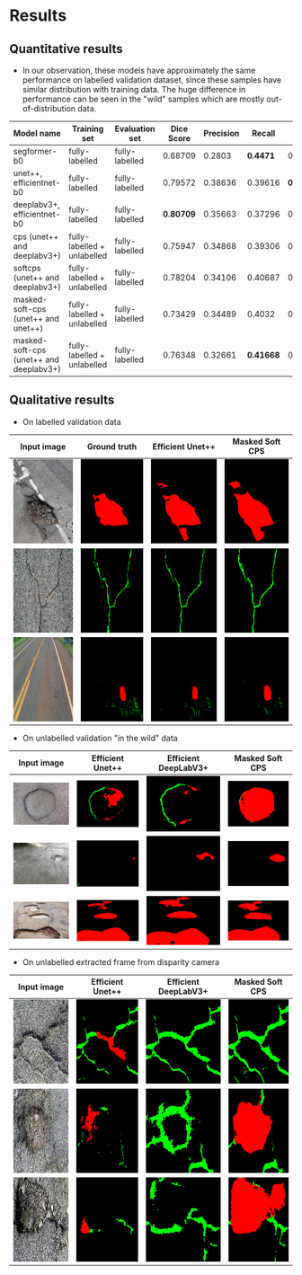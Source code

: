 # Results


## Quantitative results

- In our observation, these models have approximately the same performance on labelled validation dataset, since these samples have similar distribution with training data. The huge difference in performance can be seen in the "wild" samples which are mostly out-of-distribution data. 

Model name | Training set | Evaluation set | Dice Score | Precision | Recall | mIOU
--- | --- | --- | --- | --- | --- | ---
segformer-b0 | fully-labelled | fully-labelled | 0.68709 | 0.2803 | **0.4471** | 0.25781
unet++, efficientnet-b0 | fully-labelled | fully-labelled | 0.79572	| 0.38636 | 0.39616 | **0.31355**
deeplabv3+, efficientnet-b0 | fully-labelled | fully-labelled | **0.80709**	| 0.35663 | 0.37296 | 0.28735
cps (unet++ and deeplabv3+) | fully-labelled + unlabelled | fully-labelled | 0.75947 | 0.34868 | 0.39306 | 0.29248
softcps (unet++ and deeplabv3+) | fully-labelled + unlabelled | fully-labelled | 0.78204 | 0.34106 | 0.40687 | 0.28917
masked-soft-cps (unet++ and unet++) | fully-labelled + unlabelled | fully-labelled | 0.73429 | 0.34489 | 0.4032 | 0.28718
masked-soft-cps (unet++ and deeplabv3+) | fully-labelled + unlabelled | fully-labelled | 0.76348 | 0.32661 | **0.41668** | 0.28112

## Qualitative results

- On labelled validation data

Input image | Ground truth | Efficient Unet++ | Masked Soft CPS
| :------------: | :------------: | :------------: | :------------: |
| <img height="150" alt="screen" src="./figures/qualitative/labelled/gt/010.jpg">  | <img height="150" alt="screen" src="./figures/qualitative/labelled/gt/010_mask.png">  | <img height="150" alt="screen" src="./figures/qualitative/labelled/unetplusplus/010.jpg">  | <img height="150" alt="screen" src="./figures/qualitative/labelled/masked-soft-cps/010.jpg">  | 
| <img height="150" alt="screen" src="./figures/qualitative/labelled/gt/20160316_143445.jpg">  | <img height="150" alt="screen" src="./figures/qualitative/labelled/gt/20160316_143445_mask.png">  | <img height="150" alt="screen" src="./figures/qualitative/labelled/unetplusplus/20160316_143445.jpg">  | <img height="150" alt="screen" src="./figures/qualitative/labelled/masked-soft-cps/20160316_143445.jpg">  | 
| <img height="150" alt="screen" src="./figures/qualitative/labelled/gt/994110_RS_386_386RS191729_07315.jpg">  | <img height="150" alt="screen" src="./figures/qualitative/labelled/gt/994110_RS_386_386RS191729_07315_mask.png">  | <img height="150" alt="screen" src="./figures/qualitative/labelled/unetplusplus/994110_RS_386_386RS191729_07315.jpg">  | <img height="150" alt="screen" src="./figures/qualitative/labelled/masked-soft-cps/994110_RS_386_386RS191729_07315.jpg">  | 


- On unlabelled validation "in the wild" data

Input image | Efficient Unet++ | Efficient DeepLabV3+ | Masked Soft CPS
| :------------: | :------------: | :------------: | :------------: |
| <img width="230" alt="screen" src="./figures/qualitative/unlabelled/meta/raw/potholes325.png">  | <img width="230" alt="screen" src="./figures/qualitative/unlabelled/meta/unetplusplus/potholes325.png">  | <img width="230" alt="screen" src="./figures/qualitative/unlabelled/meta/deeplabv3plus/potholes325.png">  | <img width="230" alt="screen" src="./figures/qualitative/unlabelled/meta/masked-soft-cps/potholes325.png">  | 
| <img width="230" alt="screen" src="./figures/qualitative/unlabelled/meta/raw/potholes415.png">  | <img width="230" alt="screen" src="./figures/qualitative/unlabelled/meta/unetplusplus/potholes415.png">  | <img width="230" alt="screen" src="./figures/qualitative/unlabelled/meta/deeplabv3plus/potholes415.png">  | <img width="230" alt="screen" src="./figures/qualitative/unlabelled/meta/masked-soft-cps/potholes415.png">  | 
| <img width="230" alt="screen" src="./figures/qualitative/unlabelled/meta/raw/img-585_jpg.rf.5affd0b2859d074e9e52f8540e31ce8d.jpg">  | <img width="230" alt="screen" src="./figures/qualitative/unlabelled/meta/unetplusplus/img-585_jpg.rf.5affd0b2859d074e9e52f8540e31ce8d.jpg">  | <img width="230" alt="screen" src="./figures/qualitative/unlabelled/meta/deeplabv3plus/img-585_jpg.rf.5affd0b2859d074e9e52f8540e31ce8d.jpg">  | <img width="230" alt="screen" src="./figures/qualitative/unlabelled/meta/masked-soft-cps/img-585_jpg.rf.5affd0b2859d074e9e52f8540e31ce8d.jpg">  | 


- On unlabelled extracted frame from disparity camera

Input image | Efficient Unet++ | Efficient DeepLabV3+ | Masked Soft CPS
| :------------: | :------------: | :------------: | :------------: |
| <img height="150" alt="screen" src="./figures/qualitative/unlabelled/disp/raw/e-20220203-093527-color-c000098-00004.jpg">  | <img height="150" alt="screen" src="./figures/qualitative/unlabelled/disp/unetplusplus/e-20220203-093527-color-c000098-00004.jpg">  | <img height="150" alt="screen" src="./figures/qualitative/unlabelled/disp/deeplabv3plus/e-20220203-093527-color-c000098-00004.jpg">  | <img height="150" alt="screen" src="./figures/qualitative/unlabelled/disp/masked-soft-cps-dlunet/e-20220203-093527-color-c000098-00004.jpg">  | 
| <img height="150" alt="screen" src="./figures/qualitative/unlabelled/disp/raw/a-20220203-110420-color-c000253-00010.jpg">  | <img height="150" alt="screen" src="./figures/qualitative/unlabelled/disp/unetplusplus/a-20220203-110420-color-c000253-00010.jpg">  | <img height="150" alt="screen" src="./figures/qualitative/unlabelled/disp/deeplabv3plus/a-20220203-110420-color-c000253-00010.jpg">  | <img height="150" alt="screen" src="./figures/qualitative/unlabelled/disp/masked-soft-cps-dlunet/a-20220203-110420-color-c000253-00010.jpg">  | 
| <img height="150" alt="screen" src="./figures/qualitative/unlabelled/disp/raw/a-20220203-090653-color-c000432-00006.jpg">  | <img height="150" alt="screen" src="./figures/qualitative/unlabelled/disp/unetplusplus/a-20220203-090653-color-c000432-00006.jpg">  | <img height="150" alt="screen" src="./figures/qualitative/unlabelled/disp/deeplabv3plus/a-20220203-090653-color-c000432-00006.jpg">  | <img height="150" alt="screen" src="./figures/qualitative/unlabelled/disp/masked-soft-cps-dlunet/a-20220203-090653-color-c000432-00006.jpg">  | 